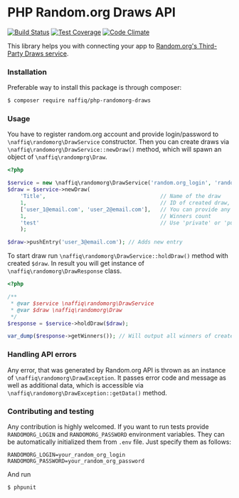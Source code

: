 # PHP Random.org Draws API

[![Build Status](https://travis-ci.org/naffiq/php-randomorg-draws.svg?branch=master)](https://travis-ci.org/naffiq/php-randomorg-draws)
[![Test Coverage](https://codeclimate.com/github/naffiq/php-randomorg-draws/badges/coverage.svg)](https://codeclimate.com/github/naffiq/php-randomorg-draws/coverage)
[![Code Climate](https://codeclimate.com/github/naffiq/php-randomorg-draws/badges/gpa.svg)](https://codeclimate.com/github/naffiq/php-randomorg-draws)


This library helps you with connecting your app to 
[Random.org's Third-Party Draws service](https://draws.random.org/).

### Installation

Preferable way to install this package is through composer:
 
```bash
$ composer require naffiq/php-randomorg-draws
```

### Usage

You have to register random.org account and provide login/password to `\naffiq\randomorg\DrawService`
constructor. Then you can create draws via `\naffiq\randomorg\DrawService::newDraw()` method, which
will spawn an object of `\naffiq\randomprg\Draw`.

```php
<?php

$service = new \naffiq\randomorg\DrawService('random.org_login', 'random.org_password');
$draw = $service->newDraw(
    'Title',                                    // Name of the draw
    1,                                          // ID of created draw, which will be passed to random.org
    ['user_1@email.com', 'user_2@email.com'],   // You can provide any unique identifiers of your participants
    1,                                          // Winners count 
    'test'                                      // Use 'private' or 'public' in production
    );

$draw->pushEntry('user_3@email.com'); // Adds new entry
```

To start draw run `\naffiq\randomorg\DrawService::holdDraw()` method with created `$draw`. In result
you will get instance of `\naffiq\randomorg\DrawResponse` class.

```php
<?php

/**
 * @var $service \naffiq\randomorg\DrawService
 * @var $draw \naffiq\randomorg\Draw
 */
$response = $service->holdDraw($draw);

var_dump($response->getWinners()); // Will output all winners of created draw
```

### Handling API errors

Any error, that was generated by Random.org API is thrown as an instance of `\naffiq\randomorg\DrawException`.
It passes error code and message as well as additional data, which is accessible via 
`\naffiq\randomorg\DrawException::getData()` method.

### Contributing and testing

Any contribution is highly welcomed. If you want to run tests provide `RANDOMORG_LOGIN` and 
`RANDOMORG_PASSWORD` environment variables. They can be automatically initialized them from `.env` file. 
Just specify them as follows:
```.env
RANDOMORG_LOGIN=your_random_org_login
RANDOMORG_PASSWORD=your_random_org_password
```

And run
```bash
$ phpunit
```
